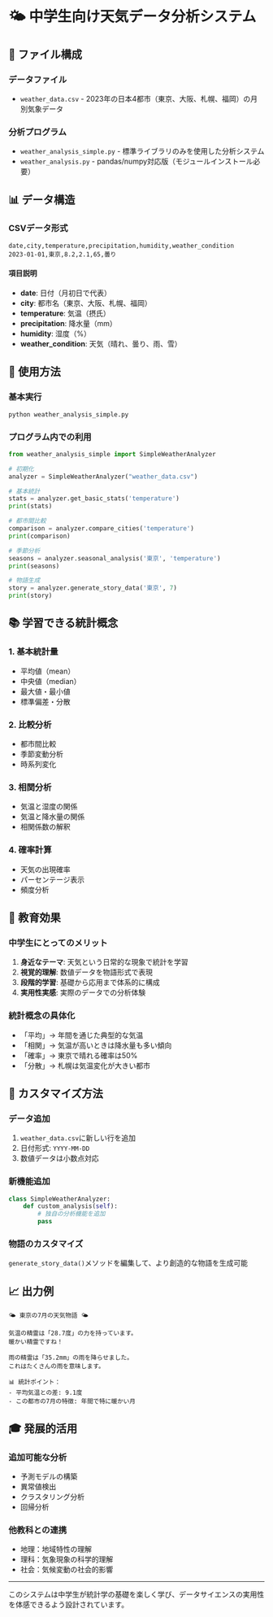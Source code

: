 # 🌤️ 中学生向け天気データ分析システム

## 📂 ファイル構成

### データファイル
- `weather_data.csv` - 2023年の日本4都市（東京、大阪、札幌、福岡）の月別気象データ

### 分析プログラム
- `weather_analysis_simple.py` - 標準ライブラリのみを使用した分析システム
- `weather_analysis.py` - pandas/numpy対応版（モジュールインストール必要）

## 📊 データ構造

### CSVデータ形式
```csv
date,city,temperature,precipitation,humidity,weather_condition
2023-01-01,東京,8.2,2.1,65,曇り
```

#### 項目説明
- **date**: 日付（月初日で代表）
- **city**: 都市名（東京、大阪、札幌、福岡）
- **temperature**: 気温（摂氏）
- **precipitation**: 降水量（mm）
- **humidity**: 湿度（%）
- **weather_condition**: 天気（晴れ、曇り、雨、雪）

## 🚀 使用方法

### 基本実行
```bash
python weather_analysis_simple.py
```

### プログラム内での利用
```python
from weather_analysis_simple import SimpleWeatherAnalyzer

# 初期化
analyzer = SimpleWeatherAnalyzer("weather_data.csv")

# 基本統計
stats = analyzer.get_basic_stats('temperature')
print(stats)

# 都市間比較
comparison = analyzer.compare_cities('temperature')
print(comparison)

# 季節分析
seasons = analyzer.seasonal_analysis('東京', 'temperature')
print(seasons)

# 物語生成
story = analyzer.generate_story_data('東京', 7)
print(story)
```

## 📚 学習できる統計概念

### 1. 基本統計量
- 平均値（mean）
- 中央値（median）
- 最大値・最小値
- 標準偏差・分散

### 2. 比較分析
- 都市間比較
- 季節変動分析
- 時系列変化

### 3. 相関分析
- 気温と湿度の関係
- 気温と降水量の関係
- 相関係数の解釈

### 4. 確率計算
- 天気の出現確率
- パーセンテージ表示
- 頻度分析

## 🎯 教育効果

### 中学生にとってのメリット
1. **身近なテーマ**: 天気という日常的な現象で統計を学習
2. **視覚的理解**: 数値データを物語形式で表現
3. **段階的学習**: 基礎から応用まで体系的に構成
4. **実用性実感**: 実際のデータでの分析体験

### 統計概念の具体化
- 「平均」→ 年間を通じた典型的な気温
- 「相関」→ 気温が高いときは降水量も多い傾向
- 「確率」→ 東京で晴れる確率は50%
- 「分散」→ 札幌は気温変化が大きい都市

## 🔧 カスタマイズ方法

### データ追加
1. `weather_data.csv`に新しい行を追加
2. 日付形式: `YYYY-MM-DD`
3. 数値データは小数点対応

### 新機能追加
```python
class SimpleWeatherAnalyzer:
    def custom_analysis(self):
        # 独自の分析機能を追加
        pass
```

### 物語のカスタマイズ
`generate_story_data()`メソッドを編集して、より創造的な物語を生成可能

## 📈 出力例

```
🌤️ 東京の7月の天気物語 🌤️

気温の精霊は「28.7度」の力を持っています。
暖かい精霊ですね！

雨の精霊は「35.2mm」の雨を降らせました。
これはたくさんの雨を意味します。

📊 統計ポイント：
- 平均気温との差: 9.1度
- この都市の7月の特徴: 年間で特に暖かい月
```

## 🎓 発展的活用

### 追加可能な分析
- 予測モデルの構築
- 異常値検出
- クラスタリング分析
- 回帰分析

### 他教科との連携
- 地理：地域特性の理解
- 理科：気象現象の科学的理解
- 社会：気候変動の社会的影響

---

このシステムは中学生が統計学の基礎を楽しく学び、データサイエンスの実用性を体感できるよう設計されています。